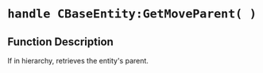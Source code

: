 # `handle CBaseEntity:GetMoveParent( )`
## Function Description
If in hierarchy, retrieves the entity's parent.
